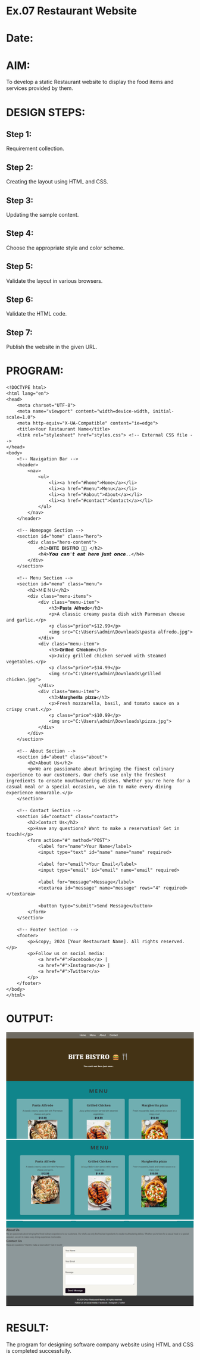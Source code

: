 # Ex.07 Restaurant Website
# Date:
# AIM:
To develop a static Restaurant website to display the food items and services provided by them.

# DESIGN STEPS:
## Step 1:
Requirement collection.

## Step 2:
Creating the layout using HTML and CSS.

## Step 3:
Updating the sample content.

## Step 4:
Choose the appropriate style and color scheme.

## Step 5:
Validate the layout in various browsers.

## Step 6:
Validate the HTML code.

## Step 7:
Publish the website in the given URL.

# PROGRAM:
```
<!DOCTYPE html>
<html lang="en">
<head>
    <meta charset="UTF-8">
    <meta name="viewport" content="width=device-width, initial-scale=1.0">
    <meta http-equiv="X-UA-Compatible" content="ie=edge">
    <title>Your Restaurant Name</title>
    <link rel="stylesheet" href="styles.css"> <!-- External CSS file -->
</head>
<body>
    <!-- Navigation Bar -->
    <header>
        <nav>
            <ul>
                <li><a href="#home">Home</a></li>
                <li><a href="#menu">Menu</a></li>
                <li><a href="#about">About</a></li>
                <li><a href="#contact">Contact</a></li>
            </ul>
        </nav>
    </header>

    <!-- Homepage Section -->
    <section id="home" class="hero">
        <div class="hero-content">
            <h1>𝐁𝐈𝐓𝐄 𝐁𝐈𝐒𝐓𝐑𝐎 🍔🍴 </h2>
            <h4>𝙔𝙤𝙪 𝙘𝙖𝙣'𝙩 𝙚𝙖𝙩 𝙝𝙚𝙧𝙚 𝙟𝙪𝙨𝙩 𝙤𝙣𝙘𝙚..</h4>
        </div>
    </section>

    <!-- Menu Section -->
    <section id="menu" class="menu">
        <h2>ＭＥＮＵ</h2>
        <div class="menu-items">
            <div class="menu-item">
                <h3>𝐏𝐚𝐬𝐭𝐚 𝐀𝐥𝐟𝐫𝐞𝐝𝐨</h3>
                <p>A classic creamy pasta dish with Parmesan cheese and garlic.</p>
                <p class="price">$12.99</p>
                <img src="C:\Users\admin\Downloads\pasta alfredo.jpg">
            </div>
            <div class="menu-item">
                <h3>𝐆𝐫𝐢𝐥𝐥𝐞𝐝 𝐂𝐡𝐢𝐜𝐤𝐞𝐧</h3>
                <p>Juicy grilled chicken served with steamed vegetables.</p>
                <p class="price">$14.99</p>
                <img src="C:\Users\admin\Downloads\grilled chicken.jpg">
            </div>
            <div class="menu-item">
                <h3>𝐌𝐚𝐫𝐠𝐡𝐞𝐫𝐢𝐭𝐚 𝐩𝐢𝐳𝐳𝐚</h3>
                <p>Fresh mozzarella, basil, and tomato sauce on a crispy crust.</p>
                <p class="price">$10.99</p>
                <img src="C:\Users\admin\Downloads\pizza.jpg">
            </div>
        </div>
    </section>

    <!-- About Section -->
    <section id="about" class="about">
        <h2>About Us</h2>
        <p>We are passionate about bringing the finest culinary experience to our customers. Our chefs use only the freshest ingredients to create mouthwatering dishes. Whether you're here for a casual meal or a special occasion, we aim to make every dining experience memorable.</p>
    </section>

    <!-- Contact Section -->
    <section id="contact" class="contact">
        <h2>Contact Us</h2>
        <p>Have any questions? Want to make a reservation? Get in touch!</p>
        <form action="#" method="POST">
            <label for="name">Your Name</label>
            <input type="text" id="name" name="name" required>

            <label for="email">Your Email</label>
            <input type="email" id="email" name="email" required>

            <label for="message">Message</label>
            <textarea id="message" name="message" rows="4" required></textarea>

            <button type="submit">Send Message</button>
        </form>
    </section>

    <!-- Footer Section -->
    <footer>
        <p>&copy; 2024 [Your Restaurant Name]. All rights reserved.</p>
        <p>Follow us on social media: 
            <a href="#">Facebook</a> | 
            <a href="#">Instagram</a> | 
            <a href="#">Twitter</a>
        </p>
    </footer>
</body>
</html>
```
# OUTPUT:
![alt text](<Screenshot 2024-12-22 130726.png>)
![alt text](<Screenshot 2024-12-22 130745.png>)
![alt text](<Screenshot 2024-12-22 130801.png>)

# RESULT:
The program for designing software company website using HTML and CSS is completed successfully.
